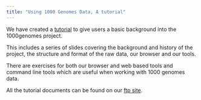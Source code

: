 ```yaml
---
title: "Using 1000 Genomes Data, A tutorial"
---
```

                    
We have created a [tutorial](/using-1000-genomes-data) to give users a basic background into the 1000genomes project.

This includes a series of slides covering the background and history of the project, the structure and format of the raw data, our browser and our tools.

There are exercises for both our browser and web based tools and command line tools which are useful when working with 1000 genomes data.

All the tutorial documents can be found on our [ftp site](ftp://ftp.1000genomes.ebi.ac.uk/vol1/ftp/technical/working/20120229_tutorial_docs/).
